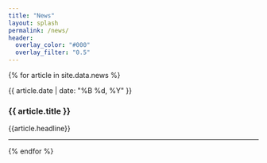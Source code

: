 ```yaml
---
title: "News"
layout: splash
permalink: /news/
header:
  overlay_color: "#000"
  overlay_filter: "0.5"
---
```


{% for article in site.data.news %}

  <time datetime="{{ article.date }}" class="catalogue-time">{{ article.date | date: "%B %d, %Y" }}</time>
  <h3 class="catalogue-title">{{ article.title }}</h3>
  <div class="catalogue-line"></div>
  <div class="catalogue-headline">{{article.headline}}</div>
  <hr>
{% endfor %}